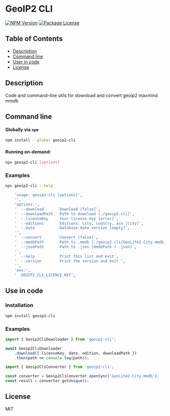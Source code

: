 # GeoIP2 CLI

<a href="https://www.npmjs.com/package/@lemmmy/geoip2-cli"><img src="https://img.shields.io/npm/v/@lemmmy/geoip2-cli.svg" alt="NPM Version" /></a>
<a href="https://www.npmjs.com/package/@lemmmy/geoip2-cli"><img src="https://img.shields.io/npm/l/@lemmmy/geoip2-cli.svg" alt="Package License" /></a>

## Table of Contents

- [Description](#description)
- [Command line](#command-line)
- [User in code](#use-in-code)
- [License](#license)

## Description

Code and command-line utils for download and convert geoip2 maxmind mmdb

## Command line

#### Globally via `npm`

```sh
npm install --global geoip2-cli
```

#### Running on-demand:

```sh
npx geoip2-cli [options]
```

### Examples

```sh
npx geoip2-cli --help
```

```sh
    'usage: geoip2-cli [options]',
    '',
    'options:',
    '  --download       Download [false]',
    '  --downloadPath   Path to download [./geoip2-cli]',
    '  --licenseKey     Your license key [error]',
    '  --editions       Editions: city, country, asn [city]',
    '  --date           Database date version [empty]',
    '',
    '  --convert        Convert [false]',
    '  --mmdbPath       Path to .mmdb [./geoip2-cli/GeoLite2-City.mmdb]',
    '  --jsonPath       Path to .json [mmdbPath + .json]',
    '',
    '  --help           Print this list and exit',
    '  --version        Print the version and exit.',
    '',
    'env:',
    '  GEOIP2_CLI_LICENCE_KEY',
```

## Use in code

### Installation

```bash
npm install geoip2-cli
```

### Examples

```ts
import { Geoip2CliDownloader } from 'geoip2-cli';

await Geoip2CliDownloader
    .download({ licenseKey, date, edition, downloadPath })
    .then(path => console.log(path));
```

```ts
import { Geoip2CliConverter } from 'geoip2-cli';

const converter = Geoip2CliConverter.openSync('GeoLite2-City.mmdb');
const result = converter.getUnique();
```

## License

MIT
